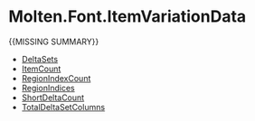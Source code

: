 ﻿  
# Molten.Font.ItemVariationData
{{MISSING SUMMARY}}
  
*  [DeltaSets](docs/Molten.Font/Molten/Font/ItemVariationData/DeltaSets.md)  
*  [ItemCount](docs/Molten.Font/Molten/Font/ItemVariationData/ItemCount.md)  
*  [RegionIndexCount](docs/Molten.Font/Molten/Font/ItemVariationData/RegionIndexCount.md)  
*  [RegionIndices](docs/Molten.Font/Molten/Font/ItemVariationData/RegionIndices.md)  
*  [ShortDeltaCount](docs/Molten.Font/Molten/Font/ItemVariationData/ShortDeltaCount.md)  
*  [TotalDeltaSetColumns](docs/Molten.Font/Molten/Font/ItemVariationData/TotalDeltaSetColumns.md)